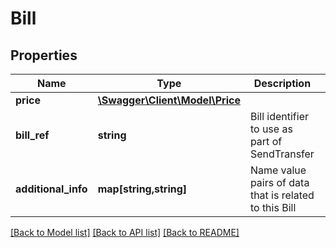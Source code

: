 # Bill

## Properties
Name | Type | Description | Notes
------------ | ------------- | ------------- | -------------
**price** | [**\Swagger\Client\Model\Price**](Price.md) |  | 
**bill_ref** | **string** | Bill identifier to use as part of SendTransfer | 
**additional_info** | **map[string,string]** | Name value pairs of data that is related to this Bill | [optional] 

[[Back to Model list]](../README.md#documentation-for-models) [[Back to API list]](../README.md#documentation-for-api-endpoints) [[Back to README]](../README.md)


